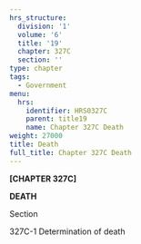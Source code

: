 ```yaml
---
hrs_structure:
  division: '1'
  volume: '6'
  title: '19'
  chapter: 327C
  section: ''
type: chapter
tags:
  - Government
menu:
  hrs:
    identifier: HRS0327C
    parent: title19
    name: Chapter 327C Death
weight: 27000
title: Death
full_title: Chapter 327C Death
---
```

**[CHAPTER 327C]**

**DEATH**

Section

327C-1 Determination of death